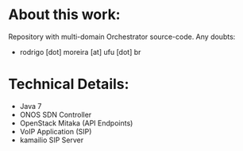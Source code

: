 # About this work:
Repository with multi-domain Orchestrator source-code. Any doubts:

* rodrigo [dot] moreira [at] ufu [dot] br

# Technical Details:

- Java 7
- ONOS SDN Controller
- OpenStack Mitaka (API Endpoints)
- VoIP Application (SIP)
- kamailio SIP Server
